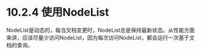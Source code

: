 # 10.2.4 使用NodeList

NodeList是动态的，每当文档变更时，NodeList总是保持最新状态。从性能方面来讲，应该尽量少访问NodeList，因为每次访问NodeList，都会运行一次基于文档的查询。